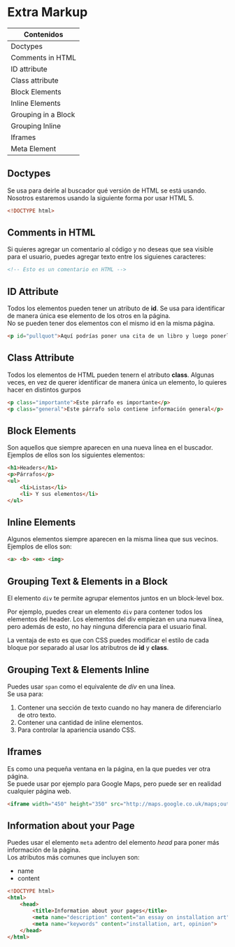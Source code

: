 # Extra Markup

| Contenidos |
|------------|
| Doctypes |
| Comments in HTML |
| ID attribute |
| Class attribute |
| Block Elements |
| Inline Elements |
| Grouping in a Block |
| Grouping Inline |
| Iframes |
| Meta Element |


## Doctypes
Se usa para deirle al buscador qué versión de HTML se está usando.  
Nosotros estaremos usando la siguiente forma por usar HTML 5.

~~~html
<!DOCTYPE html>
~~~

## Comments in HTML
Si quieres agregar un comentario al código y no deseas que sea visible para el usuario, puedes agregar texto entre los siguienes caracteres:
~~~html
<!-- Esto es un comentario en HTML -->
~~~

## ID Attribute
Todos los elementos pueden tener un atributo de **id**. Se usa para identificar de manera única ese elemento de los otros en la página.  
No se pueden tener dos elementos con el mismo id en la misma página.

~~~html
<p id="pullquot">Aquí podrías poner una cita de un libro y luego ponerle estilo usando CSS</p>
~~~

## Class Attribute
Todos los elementos de HTML pueden tenern el atributo **class**. Algunas veces, en vez de querer identificar de manera única un elemento, lo quieres hacer en distintos gurpos

~~~html
<p class="importante">Este párrafo es importante</p>
<p class="general">Este párrafo solo contiene información general</p>
~~~

## Block Elements
Son aquellos que siempre aparecen en una nueva línea en el buscador.  
Ejemplos de ellos son los siguientes elementos:
~~~html
<h1>Headers</h1>
<p>Párrafos</p>
<ul>
    <li>Listas</li>
    <li> Y sus elementos</li>
</ul>
~~~

## Inline Elements
Algunos elementos siempre aparecen en la misma línea que sus vecinos.  
Ejemplos de ellos son:
~~~html
<a> <b> <em> <img>
~~~

## Grouping Text & Elements in a Block
El elemento `div` te permite agrupar elementos juntos en un block-level box.  
  
Por ejemplo, puedes crear un elemento `div` para contener todos los elementos del header. Los elementos del div empiezan en una nueva línea, pero además de esto, no hay ninguna diferencia para el usuario final.
  
La ventaja de esto es que con CSS puedes modificar el estilo de cada bloque por separado al usar los atributros de **id** y **class**.

## Grouping Text & Elements Inline
Puedes usar `span` como el equivalente de *div* en una línea.  
Se usa para:  
1. Contener una sección de texto cuando no hay manera de diferenciarlo de otro texto.
2. Contener una cantidad de inline elementos.
3. Para controlar la apariencia usando CSS.

## Iframes
Es como una pequeña ventana en la página, en la que puedes ver otra página.  
Se puede usar por ejemplo para Google Maps, pero puede ser en realidad cualquier página web.
~~~html
<iframe width="450" height="350" src="http://maps.google.co.uk/maps;output=embded" frameborder="0" scrolling="no"></iframe>
~~~

## Information about your Page
Puedes usar el elemento `meta` adentro del elemento *head* para poner más información de la página.  
Los atributos más comunes que incluyen son:
- name
- content
~~~html
<!DOCTYPE html>
<html>
    <head>
        <title>Information about your pages</title>
        <meta name="description" content="an essay on installation art">
        <meta name="keywords" content="installation, art, opinion">
    </head>
</html>
~~~



